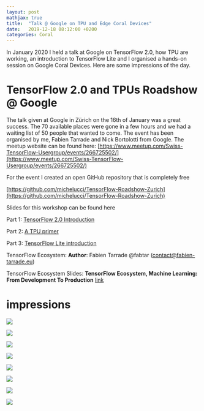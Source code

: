 ```yaml
---
layout: post
mathjax: true
title:  "Talk @ Google on TPU and Edge Coral Devices"
date:   2019-12-18 08:12:00 +0200
categories: Coral
---
```





In January 2020 I held a talk at Google on TensorFlow 2.0, how
TPU are working, an introduction to TensorFlow Lite and I organised
a hands-on session on Google Coral Devices. Here are some impressions
of the day.
<!--more-->

# TensorFlow 2.0 and TPUs Roadshow @ Google

The talk given at Google in Zürich on the 16th of January
was a great success. The 70 available places were gone in a few hours and
we had a waiting list of 50 people that wanted to come. The event has been
organised by me, Fabien Tarrade and Nick Bortolotti from Google. The
meetup website can be found here: [https://www.meetup.com/Swiss-TensorFlow-Usergroup/events/266725502/](https://www.meetup.com/Swiss-TensorFlow-Usergroup/events/266725502/)

For the event I created an open GitHub repository that is completely free

[https://github.com/michelucci/TensorFlow-Roadshow-Zurich](https://github.com/michelucci/TensorFlow-Roadshow-Zurich)

Slides for this workshop can be found here

Part 1: [TensorFlow 2.0 Introduction](https://docs.google.com/presentation/d/1x5hCQOkgXsTvWOVwU6Kf3tn1RxPY14kObxz9pR7q1GQ/edit#slide=id.g6d95d55f5c_0_1150)

Part 2: [A TPU primer](https://docs.google.com/presentation/d/1itxw8EGG-K0LI-jrczWfZnWcsWM2a4zBkqGukVQ5QNw/edit?usp=sharing)

Part 3: [TensorFlow Lite introduction](https://docs.google.com/presentation/d/1tyHy5kmu-f2vq4gcT-ny9eQVxk4BqL6scFRtfeFbtDw/edit?usp=sharing)


TensorFlow Ecosystem: **Author**: Fabien Tarrade @fabtar (contact@fabien-tarrade.eu)

TensorFlow Ecosystem Slides: **TensorFlow Ecosystem, Machine Learning: From Development To Production** [link](https://github.com/michelucci/TensorFlow-Roadshow-Zurich/blob/master/Meetup_Zurich-TF_ecosystem-F_Tarrade-16_01_2020.pdf)

# impressions
![](/assets/coral1.jpg)

![](/assets/coral2.jpg)

![](/assets/coral3.jpg)

![](/assets/coral4.jpg)

![](/assets/coral5.jpg)

![](/assets/coral6.jpg)

![](/assets/coral7.jpg)

![](/assets/coral8.jpg)
